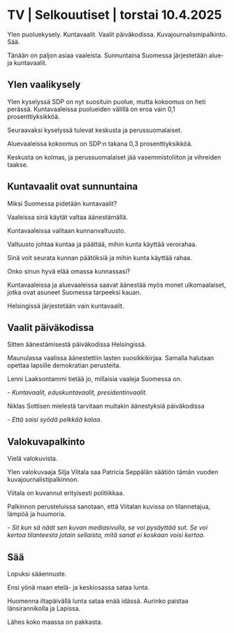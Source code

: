# TV \| Selkouutiset \| torstai 10.4.2025

Ylen puoluekysely. Kuntavaalit. Vaalit päiväkodissa. Kuvajournalismipalkinto. Sää.

Tänään on paljon asiaa vaaleista. Sunnuntaina Suomessa järjestetään alue- ja kuntavaalit.

## Ylen vaalikysely

Ylen kyselyssä SDP on nyt suosituin puolue, mutta kokoomus on heti perässä. Kuntavaaleissa puolueiden välillä on eroa vain 0,1 prosenttiyksikköä.

Seuraavaksi kyselyssä tulevat keskusta ja perussuomalaiset.

Aluevaaleissa kokoomus on SDP:n takana 0,3 prosenttiyksikköä.

Keskusta on kolmas, ja perussuomalaiset jää vasemmistoliiton ja vihreiden taakse.

## Kuntavaalit ovat sunnuntaina

Miksi Suomessa pidetään kuntavaalit?

Vaaleissa sinä käytät valtaa äänestämällä.

Kuntavaaleissa valitaan kunnanvaltuusto.

Valtuusto johtaa kuntaa ja päättää, mihin kunta käyttää verorahaa.

Sinä voit seurata kunnan päätöksiä ja mihin kunta käyttää rahaa.

Onko sinun hyvä elää omassa kunnassasi?

Kuntavaaleissa ja aluevaaleissa saavat äänestää myös monet ulkomaalaiset, jotka ovat asuneet Suomessa tarpeeksi kauan.

Helsingissä järjestetään vain kuntavaalit.

## Vaalit päiväkodissa

Sitten äänestämisestä päiväkodissa Helsingissä.

Maunulassa vaalissa äänestettiin lasten suosikkikirjaa. Samalla halutaan opettaa lapsille demokratian perusteita.

Lenni Laaksontammi tietää jo, millaisia vaaleja Suomessa on.

*- Kuntavaalit, eduskuntavaalit, presidentinvaalit.*

Niklas Sottisen mielestä tarvitaan muitakin äänestyksiä päiväkodissa

*- Että saisi syödä pelkkää kalaa.*

## Valokuvapalkinto

Vielä valokuvista.

Ylen valokuvaaja Silja Viitala saa Patricia Seppälän säätiön tämän vuoden kuvajournalistipalkinnon.

Viitala on kuvannut erityisesti politiikkaa.

Palkinnon perusteluissa sanotaan, että Viitalan kuvissa on tilannetajua, lämpöä ja huumoria.

*- Sit kun sä näät sen kuvan mediasivulla, se voi pysäyttää sut. Se voi kertoa tilanteesta jotain sellaista, mitä sanat ei koskaan voisi kertoa.*

## Sää

Lopuksi sääennuste.

Ensi yönä maan etelä- ja keskiosassa sataa lunta.

Huomenna iltapäivällä lunta sataa enää idässä. Aurinko paistaa länsirannikolla ja Lapissa.

Lähes koko maassa on pakkasta.

